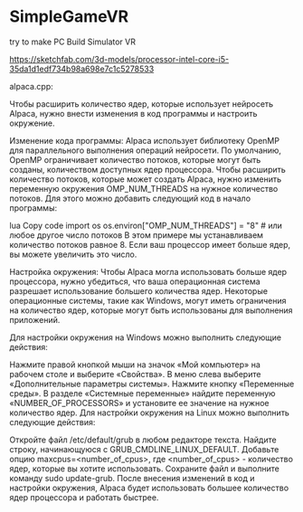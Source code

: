 # SimpleGameVR
try to make PC Build Simulator VR

https://sketchfab.com/3d-models/processor-intel-core-i5-35da1d1edf734b98a698e7c1c5278533




alpaca.cpp:

Чтобы расширить количество ядер, которые использует нейросеть Alpaca, нужно внести изменения в код программы и настроить окружение.

Изменение кода программы:
Alpaca использует библиотеку OpenMP для параллельного выполнения операций нейросети. По умолчанию, OpenMP ограничивает количество потоков, которые могут быть созданы, количеством доступных ядер процессора. Чтобы расширить количество потоков, которые может создать Alpaca, нужно изменить переменную окружения OMP_NUM_THREADS на нужное количество потоков. Для этого можно добавить следующий код в начало программы:

lua
Copy code
import os
os.environ["OMP_NUM_THREADS"] = "8" # или любое другое число потоков
В этом примере мы устанавливаем количество потоков равное 8. Если ваш процессор имеет больше ядер, вы можете увеличить это число.

Настройка окружения:
Чтобы Alpaca могла использовать больше ядер процессора, нужно убедиться, что ваша операционная система разрешает использование большего количества ядер. Некоторые операционные системы, такие как Windows, могут иметь ограничения на количество ядер, которые могут быть использованы для выполнения приложений.

Для настройки окружения на Windows можно выполнить следующие действия:

Нажмите правой кнопкой мыши на значок «Мой компьютер» на рабочем столе и выберите «Свойства».
В меню слева выберите «Дополнительные параметры системы».
Нажмите кнопку «Переменные среды».
В разделе «Системные переменные» найдите переменную «NUMBER_OF_PROCESSORS» и установите ее значение на нужное количество ядер.
Для настройки окружения на Linux можно выполнить следующие действия:

Откройте файл /etc/default/grub в любом редакторе текста.
Найдите строку, начинающуюся с GRUB_CMDLINE_LINUX_DEFAULT.
Добавьте опцию maxcpus=<number_of_cpus>, где <number_of_cpus> - количество ядер, которые вы хотите использовать.
Сохраните файл и выполните команду sudo update-grub.
После внесения изменений в код и настройки окружения, Alpaca будет использовать большее количество ядер процессора и работать быстрее.
